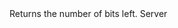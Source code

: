 <function name="GetNumBitsLeft" parent="bf_write" type="classfunc">
	<description>
		Returns the number of bits left.
		<added version="0.4"></added>
	</description>
	<realm>Server</realm>
	<rets>
		<ret name="bits" type="number"></ret>
	</rets>
</function>